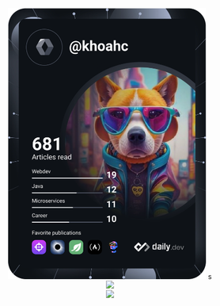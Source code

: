 <div align=center>
    <a href="https://app.daily.dev/khoahc"><img src="https://github.com/khoahc/khoahc/blob/main/devcard.svg" width="400" alt="Dang Khoa's Dev Card"/></a>
   s</a>
</div>

<div align=center>
  <img src="http://github-readme-streak-stats.herokuapp.com?user=khoahc&theme=dracula&date_format=M%20j%5B%2C%20Y%5D" />
</div>
<div align=center>
  <img src="https://github-readme-stats.vercel.app/api?username=khoahc&hide=contribs,prs&theme=dracula&date_format=M%20j%5B%2C%20Y%5D" />
</div>
